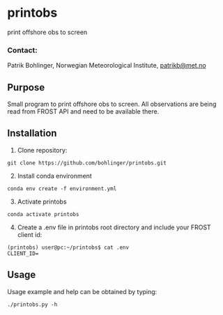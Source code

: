 # printobs
print offshore obs to screen

### Contact:
Patrik Bohlinger, Norwegian Meteorological Institute, patrikb@met.no

## Purpose
Small program to print offshore obs to screen. All observations are being read from FROST API and need to be available there.

## Installation

1. Clone repository:
```
git clone https://github.com/bohlinger/printobs.git
```

2. Install conda environment
```
conda env create -f environment.yml
```

3. Activate printobs
```
conda activate printobs
```

4. Create a .env file in printobs root directory and include your FROST client id:
```
(printobs) user@pc:~/printobs$ cat .env
CLIENT_ID=
```

## Usage
Usage example and help can be obtained by typing:

```
./printobs.py -h
```
